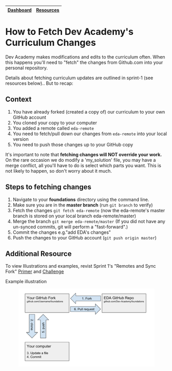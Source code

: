 [Dashboard](../README.md) | [Resources ](README.md) |
------------|----------|

# How to Fetch Dev Academy's Curriculum Changes 

Dev Academy makes modifications and edits to the curriculum often. When this happens you'll need to "fetch" the changes from Github.com into your personal repository. 

Details about fetching curriculum updates are outlined in sprint-1 (see resources below).. But to recap: 

## Context 
1. You have already forked (created a copy of) our curriculum to your own GitHub account  
2. You cloned your copy to your computer  
3. You added a remote called `eda-remote`  
4. You need to fetch/pull down our changes from `eda-remote` into your local version  
5. You need to push those changes up to your GitHub copy  

It's important to note that __fetching changes will NOT override your work.__ On the rare occasion we do modify a 'my_solution' file, you may have a merge conflict, all you'll have to do is select which parts you want. This is not likely to happen, so don't worry about it much. 

## Steps to fetching changes 
1. Navigate to your __foundations__ directory using the command line.  
2. Make sure you are in the __master branch__  (run `git branch` to verify)  
3. Fetch the changes `git fetch eda-remote` (now the eda-remote's master branch is stored on your local branch eda-remote/master)  
4. Merge the branch `git merge eda-remote/master` (If you did not have any un-synced commits, git will perform a "fast-forward".)  
5. Commit the changes e.g."add EDA's changes"  
6. Push the changes to your GitHub account (`git push origin master`)  

## Additional Resource
To view Illustrations and examples, revist Sprint 1's "Remotes and Sync Fork" [Primer](../sprint-1/git-remote-fork-merge-primer.md) and [Challenge](../sprint-1/git-remote-sync-fork-challenge.md) 


Example illustration 

<figure>
  <img src="../images/github_11_fork_update_repo.png" alt="Diagram of forking and updating a GitHub repo"><br>
</figure>
